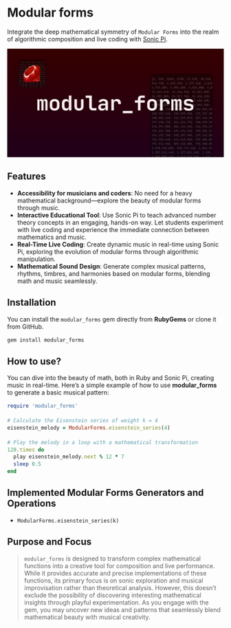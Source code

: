 # Modular forms

Integrate the deep mathematical symmetry of `Modular Forms` into the realm of algorithmic composition and live coding with [Sonic Pi](https://sonic-pi.net/).

![Modular Forms - Image](modular_forms.png)

## Features

- **Accessibility for musicians and coders**: No need for a heavy mathematical background—explore the beauty of modular forms through music.
- **Interactive Educational Tool**: Use Sonic Pi to teach advanced number theory concepts in an engaging, hands-on way. Let students experiment with live coding and experience the immediate connection between mathematics and music.
- **Real-Time Live Coding**: Create dynamic music in real-time using Sonic Pi, exploring the evolution of modular forms through algorithmic manipulation.
- **Mathematical Sound Design**: Generate complex musical patterns, rhythms, timbres, and harmonies based on modular forms, blending math and music seamlessly.

## Installation

You can install the `modular_forms` gem directly from **RubyGems** or clone it from GitHub.

```bash
gem install modular_forms
```

## How to use?

You can dive into the beauty of math, both in Ruby and Sonic Pi, creating music in real-time.  Here’s a simple example of how to use **modular_forms** to generate a basic musical pattern:

```rb
require 'modular_forms'

# Calculate the Eisenstein series of weight k = 4
eisenstein_melody = ModularForms.eisenstein_series(4)

# Play the melody in a loop with a mathematical transformation
120.times do
  play eisenstein_melody.next % 12 * 7
  sleep 0.5
end
```

## Implemented Modular Forms Generators and Operations

- `ModularForms.eisenstein_series(k)`

## Purpose and Focus

> `modular_forms` is designed to transform complex mathematical functions into a creative tool for composition and live performance. While it provides accurate and precise implementations of these functions, its primary focus is on sonic exploration and musical improvisation rather than theoretical analysis.
>  However, this doesn’t exclude the possibility of discovering interesting mathematical insights through playful experimentation. As you engage with the gem, you may uncover new ideas and patterns that seamlessly blend mathematical beauty with musical creativity.
